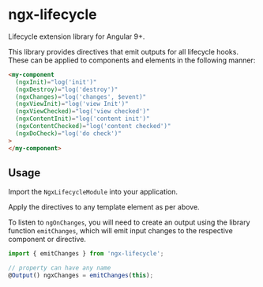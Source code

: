 # ngx-lifecycle

Lifecycle extension library for Angular 9+.

This library provides directives that emit outputs for all lifecycle hooks. These can be applied to components and elements in the following manner:

```html
<my-component
  (ngxInit)="log('init')"
  (ngxDestroy)="log('destroy')"
  (ngxChanges)="log('changes', $event)"
  (ngxViewInit)="log('view Init')"
  (ngxViewChecked)="log('view checked')"
  (ngxContentInit)="log('content init')"
  (ngxContentChecked)="log('content checked')"
  (ngxDoCheck)="log('do check')"
>
</my-component>
```

## Usage

Import the `NgxLifecycleModule` into your application.

Apply the directives to any template element as per above.

To listen to `ngOnChanges`, you will need to create an output using the library function `emitChanges`, which will emit input changes to the respective component or directive.

```ts
import { emitChanges } from 'ngx-lifecycle';

// property can have any name
@Output() ngxChanges = emitChanges(this);
```
